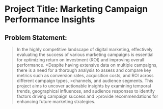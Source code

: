 # Project Title: Marketing Campaign Performance Insights 

## Problem Statement: 

>In the highly competitive landscape of digital marketing, effectively evaluating the success of various marketing campaigns is essential for optimizing return on investment (ROI) and improving overall performance. >Despite having extensive data on multiple campaigns, there is a need for a thorough analysis to assess and compare key metrics such as conversion rates, acquisition costs, and ROI across different campaign types, >channels, and audience segments. This project aims to uncover actionable insights by examining temporal trends, geographical influences, and audience responses to identify factors driving campaign success and >provide recommendations for enhancing future marketing strategies.

